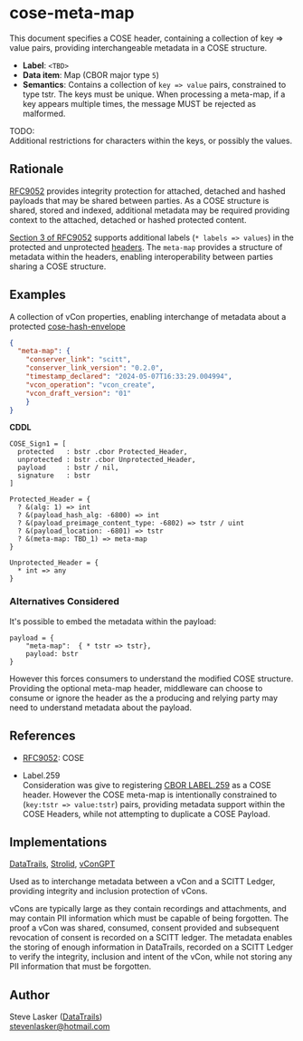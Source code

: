 # cose-meta-map

This document specifies a COSE header, containing a collection of key => value pairs, providing interchangeable metadata in a COSE structure.

- **Label**: `<TBD>`
- **Data item**: Map (CBOR major type `5`)
- **Semantics**: Contains a collection of `key => value` pairs, constrained to type tstr.
The keys must be unique.
When processing a meta-map, if a key appears multiple times, the message MUST be rejected as malformed.

TODO:  
Additional restrictions for characters within the keys, or possibly the values.

## Rationale

[RFC9052](https://datatracker.ietf.org/doc/rfc9052/) provides integrity protection for attached, detached and hashed payloads that may be shared between parties.
As a COSE structure is shared, stored and indexed, additional metadata may be required providing context to the attached, detached or hashed protected content.

[Section 3 of RFC9052](https://www.rfc-editor.org/rfc/rfc9052.html#name-header-parameters) supports additional labels (`* labels => values`) in the protected and unprotected [headers](https://www.rfc-editor.org/rfc/rfc9052#header-parameters).
The `meta-map` provides a structure of metadata within the headers, enabling interoperability between parties sharing a COSE structure.

## Examples

A collection of vCon properties, enabling interchange of metadata about a protected [cose-hash-envelope](https://datatracker.ietf.org/doc/draft-ietf-cose-hash-envelope/)

~~~json
{
  "meta-map": {
    "conserver_link": "scitt",
    "conserver_link_version": "0.2.0",
    "timestamp_declared": "2024-05-07T16:33:29.004994",
    "vcon_operation": "vcon_create",
    "vcon_draft_version": "01"
    }
}
~~~

**CDDL**

~~~cddl
COSE_Sign1 = [
  protected   : bstr .cbor Protected_Header,
  unprotected : bstr .cbor Unprotected_Header,
  payload     : bstr / nil,
  signature   : bstr
]

Protected_Header = {
  ? &(alg: 1) => int
  ? &(payload_hash_alg: -6800) => int
  ? &(payload_preimage_content_type: -6802) => tstr / uint
  ? &(payload_location: -6801) => tstr
  ? &(meta-map: TBD_1) => meta-map
}

Unprotected_Header = {
  * int => any
}
~~~

### Alternatives Considered

It's possible to embed the metadata within the payload:

```cddl
payload = {
    "meta-map":  { * tstr => tstr},
    payload: bstr
}
```

However this forces consumers to understand the modified COSE structure.
Providing the optional meta-map header, middleware can choose to consume or ignore the header as the a producing and relying party may need to understand metadata about the payload.

## References

- [RFC9052](https://datatracker.ietf.org/doc/rfc9052/): COSE

- Label.259  
Consideration was give to registering [CBOR LABEL.259](https://github.com/shanewholloway/js-cbor-codec/blob/master/docs/CBOR-259-spec--explicit-maps.md) as a COSE header.
However the COSE meta-map is intentionally constrained to (`key:tstr => value:tstr`) pairs, providing metadata support within the COSE Headers, while not attempting to duplicate a COSE Payload.

## Implementations

[DataTrails](https://www.datatrails.ai/), [Strolid](https://strolid.com/), [vConGPT](https://vcongpt.com/)

Used as to interchange metadata between a vCon and a SCITT Ledger, providing integrity and inclusion protection of vCons.

vCons are typically large as they contain recordings and attachments, and may contain PII information which must be capable of being forgotten.
The proof a vCon was shared, consumed, consent provided and subsequent revocation of consent is recorded on a SCITT ledger.
The metadata enables the storing of enough information in DataTrails, recorded on a SCITT Ledger to verify the integrity, inclusion and intent of the vCon, while not storing any PII information that must be forgotten.

## Author

Steve Lasker ([DataTrails](https://www.datatrails.ai/))  
stevenlasker@hotmail.com
